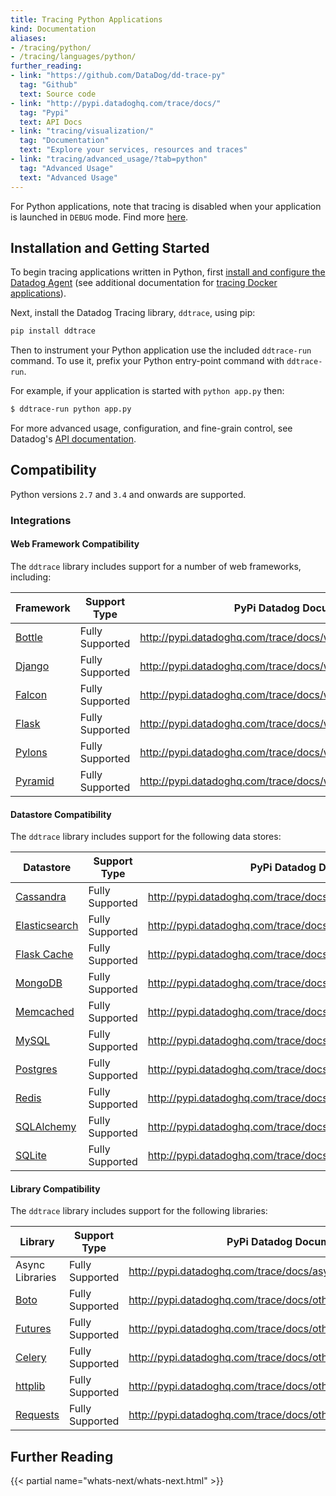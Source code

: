```yaml
---
title: Tracing Python Applications
kind: Documentation
aliases:
- /tracing/python/
- /tracing/languages/python/
further_reading:
- link: "https://github.com/DataDog/dd-trace-py"
  tag: "Github"
  text: Source code
- link: "http://pypi.datadoghq.com/trace/docs/"
  tag: "Pypi"
  text: API Docs
- link: "tracing/visualization/"
  tag: "Documentation"
  text: "Explore your services, resources and traces"
- link: "tracing/advanced_usage/?tab=python"
  tag: "Advanced Usage"
  text: "Advanced Usage"
---
```


<div class="alert alert-info">
For Python applications, note that tracing is disabled when your application is launched in <code>DEBUG</code> mode. Find more <a href="http://pypi.datadoghq.com/trace/docs/#module-ddtrace.contrib.django">here</a>.
</div>

## Installation and Getting Started

To begin tracing applications written in Python, first [install and configure the Datadog Agent][1] (see additional documentation for [tracing Docker applications](/tracing/setup/docker/)).

Next, install the Datadog Tracing library, `ddtrace`, using pip:

```python
pip install ddtrace
```

Then to instrument your Python application use the included `ddtrace-run` command. To use it, prefix your Python entry-point command with `ddtrace-run`.

For example, if your application is started with `python app.py` then:

```sh
$ ddtrace-run python app.py
```

For more advanced usage, configuration, and fine-grain control, see Datadog's [API documentation](http://pypi.datadoghq.com/trace/docs/).


## Compatibility

Python versions `2.7` and `3.4` and onwards are supported.

### Integrations

#### Web Framework Compatibility

The `ddtrace` library includes support for a number of web frameworks, including:

|                Framework                 |  Support Type   |                     PyPi Datadog Documentation                     |
| ---------------------------------------- | --------------- | ------------------------------------------------------------------ |
| [Bottle](https://bottlepy.org/)          | Fully Supported | http://pypi.datadoghq.com/trace/docs/web_integrations.html#bottle  |
| [Django](https://www.djangoproject.com/) | Fully Supported | http://pypi.datadoghq.com/trace/docs/web_integrations.html#django  |
| [Falcon](https://falconframework.org/)   | Fully Supported | http://pypi.datadoghq.com/trace/docs/web_integrations.html#falcon  |
| [Flask](http://flask.pocoo.org/)         | Fully Supported | http://pypi.datadoghq.com/trace/docs/web_integrations.html#flask   |
| [Pylons](http://pylonsproject.org/)      | Fully Supported | http://pypi.datadoghq.com/trace/docs/web_integrations.html#pylons  |
| [Pyramid](https://trypyramid.com/)       | Fully Supported | http://pypi.datadoghq.com/trace/docs/web_integrations.html#pyramid |

#### Datastore Compatibility

The `ddtrace` library includes support for the following data stores:

|                           Datastore                            |  Support Type   |                       PyPi Datadog Documentation                        |
| -------------------------------------------------------------- | --------------- | ----------------------------------------------------------------------- |
| [Cassandra](https://cassandra.apache.org/)                     | Fully Supported | http://pypi.datadoghq.com/trace/docs/db_integrations.html#cassandra     |
| [Elasticsearch](https://www.elastic.co/products/elasticsearch) | Fully Supported | http://pypi.datadoghq.com/trace/docs/db_integrations.html#elasticsearch |
| [Flask Cache](https://pythonhosted.org/Flask-Cache/)           | Fully Supported | http://pypi.datadoghq.com/trace/docs/db_integrations.html#flask-cache   |
| [MongoDB](https://www.mongodb.com/what-is-mongodb)             | Fully Supported | http://pypi.datadoghq.com/trace/docs/db_integrations.html#mongodb       |
| [Memcached](https://memcached.org/)                            | Fully Supported | http://pypi.datadoghq.com/trace/docs/db_integrations.html#memcached     |
| [MySQL](https://www.mysql.com/)                                | Fully Supported | http://pypi.datadoghq.com/trace/docs/db_integrations.html#mysql         |
| [Postgres](https://www.postgresql.org/)                        | Fully Supported | http://pypi.datadoghq.com/trace/docs/db_integrations.html#postgres      |
| [Redis](https://redis.io/)                                     | Fully Supported | http://pypi.datadoghq.com/trace/docs/db_integrations.html#redis         |
| [SQLAlchemy](https://www.sqlalchemy.org/)                      | Fully Supported | http://pypi.datadoghq.com/trace/docs/db_integrations.html#sqlalchemy    |
| [SQLite](https://www.sqlite.org/)                              | Fully Supported | http://pypi.datadoghq.com/trace/docs/db_integrations.html#sqlite        |


#### Library Compatibility

The `ddtrace` library includes support for the following libraries:

|                               Library                                |  Support Type   |                      PyPi Datadog Documentation                       |
| -------------------------------------------------------------------- | --------------- | --------------------------------------------------------------------- |
| Async Libraries                                                      | Fully Supported | http://pypi.datadoghq.com/trace/docs/async_integrations.html          |
| [Boto](http://docs.pythonboto.org/en/latest/)                        | Fully Supported | http://pypi.datadoghq.com/trace/docs/other_integrations.html#boto     |
| [Futures](https://docs.python.org/3/library/concurrent.futures.html) | Fully Supported | http://pypi.datadoghq.com/trace/docs/other_integrations.html#futures  |
| [Celery](http://www.celeryproject.org/)                              | Fully Supported | http://pypi.datadoghq.com/trace/docs/other_integrations.html#celery   |
| [httplib](https://docs.python.org/2/library/httplib.html)            | Fully Supported | http://pypi.datadoghq.com/trace/docs/other_integrations.html#httplib  |
| [Requests](http://docs.python-requests.org/en/master/)               | Fully Supported | http://pypi.datadoghq.com/trace/docs/other_integrations.html#requests |


## Further Reading

{{< partial name="whats-next/whats-next.html" >}}

[1]: /tracing/setup
[2]: http://pypi.datadoghq.com/trace/docs/index.html#getting-started
[3]: http://pypi.datadoghq.com/trace/docs/installation_quickstart.html#opentracing
